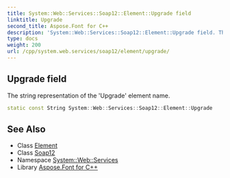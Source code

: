 ```yaml
---
title: System::Web::Services::Soap12::Element::Upgrade field
linktitle: Upgrade
second_title: Aspose.Font for C++
description: 'System::Web::Services::Soap12::Element::Upgrade field. The string representation of the ''Upgrade'' element name in C++.'
type: docs
weight: 200
url: /cpp/system.web.services/soap12/element/upgrade/
---
```

## Upgrade field


The string representation of the 'Upgrade' element name.

```cpp
static const String System::Web::Services::Soap12::Element::Upgrade
```

## See Also

* Class [Element](../)
* Class [Soap12](../../)
* Namespace [System::Web::Services](../../../)
* Library [Aspose.Font for C++](../../../../)
